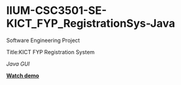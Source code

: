 # IIUM-CSC3501-SE-KICT_FYP_RegistrationSys-Java
Software Engineering Project

Title:KICT FYP Registration System

*Java GUI*

**[Watch demo](https://www.youtube.com/watch?v=6l0QuZVj_24)**
